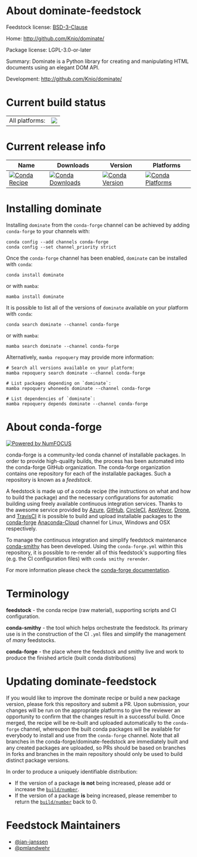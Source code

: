 About dominate-feedstock
========================

Feedstock license: [BSD-3-Clause](https://github.com/conda-forge/dominate-feedstock/blob/main/LICENSE.txt)

Home: http://github.com/Knio/dominate/

Package license: LGPL-3.0-or-later

Summary: Dominate is a Python library for creating and manipulating HTML documents using an elegant DOM API.

Development: http://github.com/Knio/dominate/

Current build status
====================


<table><tr><td>All platforms:</td>
    <td>
      <a href="https://dev.azure.com/conda-forge/feedstock-builds/_build/latest?definitionId=4608&branchName=main">
        <img src="https://dev.azure.com/conda-forge/feedstock-builds/_apis/build/status/dominate-feedstock?branchName=main">
      </a>
    </td>
  </tr>
</table>

Current release info
====================

| Name | Downloads | Version | Platforms |
| --- | --- | --- | --- |
| [![Conda Recipe](https://img.shields.io/badge/recipe-dominate-green.svg)](https://anaconda.org/conda-forge/dominate) | [![Conda Downloads](https://img.shields.io/conda/dn/conda-forge/dominate.svg)](https://anaconda.org/conda-forge/dominate) | [![Conda Version](https://img.shields.io/conda/vn/conda-forge/dominate.svg)](https://anaconda.org/conda-forge/dominate) | [![Conda Platforms](https://img.shields.io/conda/pn/conda-forge/dominate.svg)](https://anaconda.org/conda-forge/dominate) |

Installing dominate
===================

Installing `dominate` from the `conda-forge` channel can be achieved by adding `conda-forge` to your channels with:

```
conda config --add channels conda-forge
conda config --set channel_priority strict
```

Once the `conda-forge` channel has been enabled, `dominate` can be installed with `conda`:

```
conda install dominate
```

or with `mamba`:

```
mamba install dominate
```

It is possible to list all of the versions of `dominate` available on your platform with `conda`:

```
conda search dominate --channel conda-forge
```

or with `mamba`:

```
mamba search dominate --channel conda-forge
```

Alternatively, `mamba repoquery` may provide more information:

```
# Search all versions available on your platform:
mamba repoquery search dominate --channel conda-forge

# List packages depending on `dominate`:
mamba repoquery whoneeds dominate --channel conda-forge

# List dependencies of `dominate`:
mamba repoquery depends dominate --channel conda-forge
```


About conda-forge
=================

[![Powered by
NumFOCUS](https://img.shields.io/badge/powered%20by-NumFOCUS-orange.svg?style=flat&colorA=E1523D&colorB=007D8A)](https://numfocus.org)

conda-forge is a community-led conda channel of installable packages.
In order to provide high-quality builds, the process has been automated into the
conda-forge GitHub organization. The conda-forge organization contains one repository
for each of the installable packages. Such a repository is known as a *feedstock*.

A feedstock is made up of a conda recipe (the instructions on what and how to build
the package) and the necessary configurations for automatic building using freely
available continuous integration services. Thanks to the awesome service provided by
[Azure](https://azure.microsoft.com/en-us/services/devops/), [GitHub](https://github.com/),
[CircleCI](https://circleci.com/), [AppVeyor](https://www.appveyor.com/),
[Drone](https://cloud.drone.io/welcome), and [TravisCI](https://travis-ci.com/)
it is possible to build and upload installable packages to the
[conda-forge](https://anaconda.org/conda-forge) [Anaconda-Cloud](https://anaconda.org/)
channel for Linux, Windows and OSX respectively.

To manage the continuous integration and simplify feedstock maintenance
[conda-smithy](https://github.com/conda-forge/conda-smithy) has been developed.
Using the ``conda-forge.yml`` within this repository, it is possible to re-render all of
this feedstock's supporting files (e.g. the CI configuration files) with ``conda smithy rerender``.

For more information please check the [conda-forge documentation](https://conda-forge.org/docs/).

Terminology
===========

**feedstock** - the conda recipe (raw material), supporting scripts and CI configuration.

**conda-smithy** - the tool which helps orchestrate the feedstock.
                   Its primary use is in the construction of the CI ``.yml`` files
                   and simplify the management of *many* feedstocks.

**conda-forge** - the place where the feedstock and smithy live and work to
                  produce the finished article (built conda distributions)


Updating dominate-feedstock
===========================

If you would like to improve the dominate recipe or build a new
package version, please fork this repository and submit a PR. Upon submission,
your changes will be run on the appropriate platforms to give the reviewer an
opportunity to confirm that the changes result in a successful build. Once
merged, the recipe will be re-built and uploaded automatically to the
`conda-forge` channel, whereupon the built conda packages will be available for
everybody to install and use from the `conda-forge` channel.
Note that all branches in the conda-forge/dominate-feedstock are
immediately built and any created packages are uploaded, so PRs should be based
on branches in forks and branches in the main repository should only be used to
build distinct package versions.

In order to produce a uniquely identifiable distribution:
 * If the version of a package **is not** being increased, please add or increase
   the [``build/number``](https://docs.conda.io/projects/conda-build/en/latest/resources/define-metadata.html#build-number-and-string).
 * If the version of a package **is** being increased, please remember to return
   the [``build/number``](https://docs.conda.io/projects/conda-build/en/latest/resources/define-metadata.html#build-number-and-string)
   back to 0.

Feedstock Maintainers
=====================

* [@jan-janssen](https://github.com/jan-janssen/)
* [@pmlandwehr](https://github.com/pmlandwehr/)


